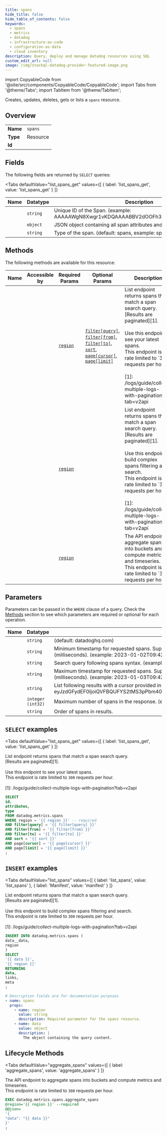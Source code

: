```yaml
--- 
title: spans
hide_title: false
hide_table_of_contents: false
keywords:
  - spans
  - metrics
  - datadog
  - infrastructure-as-code
  - configuration-as-data
  - cloud inventory
description: Query, deploy and manage datadog resources using SQL
custom_edit_url: null
image: /img/stackql-datadog-provider-featured-image.png
---
```


import CopyableCode from '@site/src/components/CopyableCode/CopyableCode';
import Tabs from '@theme/Tabs';
import TabItem from '@theme/TabItem';

Creates, updates, deletes, gets or lists a <code>spans</code> resource.

## Overview
<table><tbody>
<tr><td><b>Name</b></td><td><code>spans</code></td></tr>
<tr><td><b>Type</b></td><td>Resource</td></tr>
<tr><td><b>Id</b></td><td><CopyableCode code="datadog.metrics.spans" /></td></tr>
</tbody></table>

## Fields

The following fields are returned by `SELECT` queries:

<Tabs
    defaultValue="list_spans_get"
    values={[
        { label: 'list_spans_get', value: 'list_spans_get' }
    ]}
>
<TabItem value="list_spans_get">

<table>
<thead>
    <tr>
    <th>Name</th>
    <th>Datatype</th>
    <th>Description</th>
    </tr>
</thead>
<tbody>
<tr>
    <td><CopyableCode code="id" /></td>
    <td><code>string</code></td>
    <td>Unique ID of the Span. (example: AAAAAWgN8Xwgr1vKDQAAAABBV2dOOFh3ZzZobm1mWXJFYTR0OA)</td>
</tr>
<tr>
    <td><CopyableCode code="attributes" /></td>
    <td><code>object</code></td>
    <td>JSON object containing all span attributes and their associated values.</td>
</tr>
<tr>
    <td><CopyableCode code="type" /></td>
    <td><code>string</code></td>
    <td>Type of the span. (default: spans, example: spans)</td>
</tr>
</tbody>
</table>
</TabItem>
</Tabs>

## Methods

The following methods are available for this resource:

<table>
<thead>
    <tr>
    <th>Name</th>
    <th>Accessible by</th>
    <th>Required Params</th>
    <th>Optional Params</th>
    <th>Description</th>
    </tr>
</thead>
<tbody>
<tr>
    <td><a href="#list_spans_get"><CopyableCode code="list_spans_get" /></a></td>
    <td><CopyableCode code="select" /></td>
    <td><a href="#parameter-region"><code>region</code></a></td>
    <td><a href="#parameter-filter[query]"><code>filter[query]</code></a>, <a href="#parameter-filter[from]"><code>filter[from]</code></a>, <a href="#parameter-filter[to]"><code>filter[to]</code></a>, <a href="#parameter-sort"><code>sort</code></a>, <a href="#parameter-page[cursor]"><code>page[cursor]</code></a>, <a href="#parameter-page[limit]"><code>page[limit]</code></a></td>
    <td>List endpoint returns spans that match a span search query.<br />[Results are paginated][1].<br /><br />Use this endpoint to see your latest spans.<br />This endpoint is rate limited to `300` requests per hour.<br /><br />[1]: /logs/guide/collect-multiple-logs-with-pagination?tab=v2api</td>
</tr>
<tr>
    <td><a href="#list_spans"><CopyableCode code="list_spans" /></a></td>
    <td><CopyableCode code="insert" /></td>
    <td><a href="#parameter-region"><code>region</code></a></td>
    <td></td>
    <td>List endpoint returns spans that match a span search query.<br />[Results are paginated][1].<br /><br />Use this endpoint to build complex spans filtering and search.<br />This endpoint is rate limited to `300` requests per hour.<br /><br />[1]: /logs/guide/collect-multiple-logs-with-pagination?tab=v2api</td>
</tr>
<tr>
    <td><a href="#aggregate_spans"><CopyableCode code="aggregate_spans" /></a></td>
    <td><CopyableCode code="exec" /></td>
    <td><a href="#parameter-region"><code>region</code></a></td>
    <td></td>
    <td>The API endpoint to aggregate spans into buckets and compute metrics and timeseries.<br />This endpoint is rate limited to `300` requests per hour.</td>
</tr>
</tbody>
</table>

## Parameters

Parameters can be passed in the `WHERE` clause of a query. Check the [Methods](#methods) section to see which parameters are required or optional for each operation.

<table>
<thead>
    <tr>
    <th>Name</th>
    <th>Datatype</th>
    <th>Description</th>
    </tr>
</thead>
<tbody>
<tr id="parameter-region">
    <td><CopyableCode code="region" /></td>
    <td><code>string</code></td>
    <td>(default: datadoghq.com)</td>
</tr>
<tr id="parameter-filter[from]">
    <td><CopyableCode code="filter[from]" /></td>
    <td><code>string</code></td>
    <td>Minimum timestamp for requested spans. Supports date-time ISO8601, date math, and regular timestamps (milliseconds). (example: 2023-01-02T09:42:36.320Z)</td>
</tr>
<tr id="parameter-filter[query]">
    <td><CopyableCode code="filter[query]" /></td>
    <td><code>string</code></td>
    <td>Search query following spans syntax. (example: @datacenter:us @role:db)</td>
</tr>
<tr id="parameter-filter[to]">
    <td><CopyableCode code="filter[to]" /></td>
    <td><code>string</code></td>
    <td>Maximum timestamp for requested spans. Supports date-time ISO8601, date math, and regular timestamps (milliseconds). (example: 2023-01-03T09:42:36.320Z)</td>
</tr>
<tr id="parameter-page[cursor]">
    <td><CopyableCode code="page[cursor]" /></td>
    <td><code>string</code></td>
    <td>List following results with a cursor provided in the previous query. (example: eyJzdGFydEF0IjoiQVFBQUFYS2tMS3pPbm40NGV3QUFBQUJCV0V0clRFdDZVbG8zY3pCRmNsbHJiVmxDWlEifQ==)</td>
</tr>
<tr id="parameter-page[limit]">
    <td><CopyableCode code="page[limit]" /></td>
    <td><code>integer (int32)</code></td>
    <td>Maximum number of spans in the response. (example: 25)</td>
</tr>
<tr id="parameter-sort">
    <td><CopyableCode code="sort" /></td>
    <td><code>string</code></td>
    <td>Order of spans in results.</td>
</tr>
</tbody>
</table>

## `SELECT` examples

<Tabs
    defaultValue="list_spans_get"
    values={[
        { label: 'list_spans_get', value: 'list_spans_get' }
    ]}
>
<TabItem value="list_spans_get">

List endpoint returns spans that match a span search query.<br />[Results are paginated][1].<br /><br />Use this endpoint to see your latest spans.<br />This endpoint is rate limited to `300` requests per hour.<br /><br />[1]: /logs/guide/collect-multiple-logs-with-pagination?tab=v2api

```sql
SELECT
id,
attributes,
type
FROM datadog.metrics.spans
WHERE region = '{{ region }}' -- required
AND filter[query] = '{{ filter[query] }}'
AND filter[from] = '{{ filter[from] }}'
AND filter[to] = '{{ filter[to] }}'
AND sort = '{{ sort }}'
AND page[cursor] = '{{ page[cursor] }}'
AND page[limit] = '{{ page[limit] }}'
;
```
</TabItem>
</Tabs>


## `INSERT` examples

<Tabs
    defaultValue="list_spans"
    values={[
        { label: 'list_spans', value: 'list_spans' },
        { label: 'Manifest', value: 'manifest' }
    ]}
>
<TabItem value="list_spans">

List endpoint returns spans that match a span search query.<br />[Results are paginated][1].<br /><br />Use this endpoint to build complex spans filtering and search.<br />This endpoint is rate limited to `300` requests per hour.<br /><br />[1]: /logs/guide/collect-multiple-logs-with-pagination?tab=v2api

```sql
INSERT INTO datadog.metrics.spans (
data__data,
region
)
SELECT 
'{{ data }}',
'{{ region }}'
RETURNING
data,
links,
meta
;
```
</TabItem>
<TabItem value="manifest">

```yaml
# Description fields are for documentation purposes
- name: spans
  props:
    - name: region
      value: string
      description: Required parameter for the spans resource.
    - name: data
      value: object
      description: |
        The object containing the query content.
```
</TabItem>
</Tabs>


## Lifecycle Methods

<Tabs
    defaultValue="aggregate_spans"
    values={[
        { label: 'aggregate_spans', value: 'aggregate_spans' }
    ]}
>
<TabItem value="aggregate_spans">

The API endpoint to aggregate spans into buckets and compute metrics and timeseries.<br />This endpoint is rate limited to `300` requests per hour.

```sql
EXEC datadog.metrics.spans.aggregate_spans 
@region='{{ region }}' --required 
@@json=
'{
"data": "{{ data }}"
}'
;
```
</TabItem>
</Tabs>
